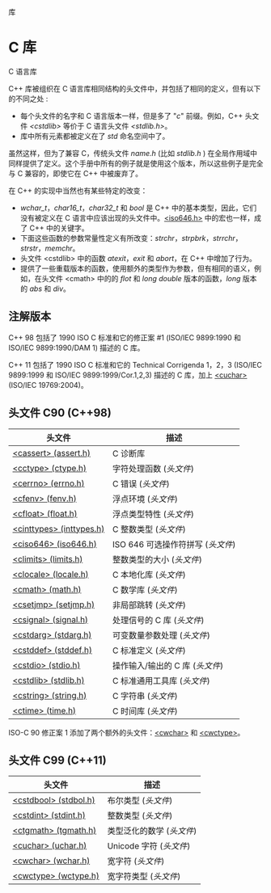 库

# C 库

C 语言库

C++ 库被组织在 C 语言库相同结构的头文件中，并包括了相同的定义，但有以下的不同之处 :

- 每个头文件的名字和 C 语言版本一样，但是多了 "_c_" 前缀。例如，C++ 头文件 _&lt;cstdlib&gt;_ 等价于 C 语言头文件 _&lt;stdlib.h&gt;_。
- 库中所有元素都被定义在了 _std_ 命名空间中了。

虽然这样，但为了兼容 C，传统头文件 _name.h_ (比如 _stdlib.h_ ) 在全局作用域中同样提供了定义。这个手册中所有的例子就是使用这个版本，所以这些例子是完全与 C 兼容的，即使它在 C++ 中被废弃了。

在 C++ 的实现中当然也有某些特定的改变：

- _wchar\_t_，_char16\_t_，_char32\_t_ 和 _bool_ 是 C++ 中的基本类型，因此，它们没有被定义在 C 语言中应该出现的头文件中。[&lt;iso646.h&gt;](ciso646/README.md) 中的宏也一样，成了 C++ 中的关键字。
- 下面这些函数的参数常量性定义有所改变：_strchr_，_strpbrk_，_strrchr_，_strstr_，_memchr_。
- 头文件 &lt;cstdlib&gt; 中的函数 _atexit_，_exit_ 和 _abort_，在 C++ 中增加了行为。
- 提供了一些重载版本的函数，使用额外的类型作为参数，但有相同的语义，例如，在头文件 &lt;cmath&gt; 中的的 _flot_ 和 _long_ _double_ 版本的函数，_long_ 版本的 _abs_ 和 _div_。


## 注解版本

C++ 98 包括了 1990 ISO C 标准和它的修正案 #1 (ISO/IEC 9899:1990 和 ISO/IEC 9899:1990/DAM 1) 描述的 C 库。

C++ 11 包括了 1990 ISO C 标准和它的 Technical Corrigenda 1，2，3 (ISO/IEC 9899:1999 和 ISO/IEC 9899:1999/Cor.1,2,3) 描述的 C 库，加上 [&lt;cuchar&gt;](cuchar/README.md) (ISO/IEC 19769:2004)。


## 头文件 C90 (C++98)

头文件                                            | 描述
------------------------------------------------- | ---------------------------------
[&lt;cassert&gt; (assert.h)](cassert/README.md)       | C 诊断库
[&lt;cctype&gt; (ctype.h)](cctype/README.md)          | 字符处理函数 (_头文件_)
[&lt;cerrno&gt; (errno.h)](cerrno/README.md)          | C 错误 (_头文件_)
[&lt;cfenv&gt; (fenv.h)](cfenv/README.md)             | 浮点环境 (_头文件_)
[&lt;cfloat&gt; (float.h)](cfloat/README.md)          | 浮点类型特性 (_头文件_)
[&lt;cinttypes&gt; (inttypes.h)](cinttypes/README.md) | C 整数类型 (_头文件_)
[&lt;ciso646&gt; (iso646.h)](ciso646/README.md)       | ISO 646 可选操作符拼写 (_头文件_)
[&lt;climits&gt; (limits.h)](climits/README.md)       | 整数类型的大小 (_头文件_)
[&lt;clocale&gt; (locale.h)](clocale/README.md)       | C 本地化库 (_头文件_)
[&lt;cmath&gt; (math.h)](cmath/README.md)             | C 数学库 (_头文件_)
[&lt;csetjmp&gt; (setjmp.h)](csetjmp/README.md)       | 非局部跳转 (_头文件_)
[&lt;csignal&gt; (signal.h)](csignal/README.md)       | 处理信号的 C 库 (_头文件_)
[&lt;cstdarg&gt; (stdarg.h)](cstdarg/README.md)       | 可变数量参数处理 (_头文件_)
[&lt;cstddef&gt; (stddef.h)](cstddef/README.md)       | C 标准定义 (_头文件_)
[&lt;cstdio&gt; (stdio.h)](cstdio/README.md)          | 操作输入/输出的 C 库 (_头文件_)
[&lt;cstdlib&gt; (stdlib.h)](cstdlib/README.md)       | C 标准通用工具库 (_头文件_)
[&lt;cstring&gt; (string.h)](cstring/README.md)       | C 字符串 (_头文件_)
[&lt;ctime&gt; (time.h)](ctime/README.md)             | C 时间库 (_头文件_)

ISO-C 90 修正案 1 添加了两个额外的头文件：[&lt;cwchar&gt;](cwchar/README.md) 和 [&lt;cwctype&gt;](cwctype/README.md)。


## 头文件 C99 (C++11)

头文件                                            | 描述
------------------------------------------------- | -------------------------
[&lt;cstdbool&gt; (stdbol.h)](cstdbool/README.md)     | 布尔类型 (_头文件_)
[&lt;cstdint&gt; (stdint.h)](cstdint/README.md)       | 整数类型 (_头文件_)
[&lt;ctgmath&gt; (tgmath.h)](ctgmath/README.md)       | 类型泛化的数学 (_头文件_)
[&lt;cuchar&gt; (uchar.h)](cuchar/README.md)          | Unicode 字符 (_头文件_)
[&lt;cwchar&gt; (wchar.h)](cwchar/README.md)          | 宽字符 (_头文件_)
[&lt;cwctype&gt; (wctype.h)](cwctype/README.md)       | 宽字符类型 (_头文件_)
